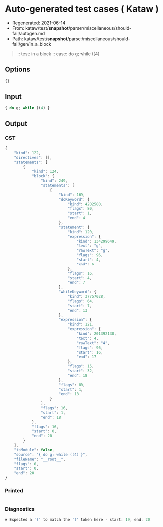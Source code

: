 # Auto-generated test cases ( Kataw )
- Regenerated: 2021-06-14
- From: kataw/test/__snapshot__/parser/miscellaneous/should-fail/autogen.md
- Path: kataw/test/__snapshot__/parser/miscellaneous/should-fail/gen/in_a_block
> :: test: in a block
> :: case: do g; while ((4)
## Options

`````js
{}
`````
## Input

`````js
{ do g; while ((4) }
`````
## Output

### CST

```javascript
{
    "kind": 122,
    "directives": [],
    "statements": [
        {
            "kind": 124,
            "block": {
                "kind": 249,
                "statements": [
                    {
                        "kind": 169,
                        "doKeyword": {
                            "kind": 4202580,
                            "flags": 80,
                            "start": 1,
                            "end": 4
                        },
                        "statement": {
                            "kind": 120,
                            "expression": {
                                "kind": 134299649,
                                "text": "g",
                                "rawText": "g",
                                "flags": 96,
                                "start": 4,
                                "end": 6
                            },
                            "flags": 16,
                            "start": 4,
                            "end": 7
                        },
                        "whileKeyword": {
                            "kind": 37757028,
                            "flags": 64,
                            "start": 7,
                            "end": 13
                        },
                        "expression": {
                            "kind": 121,
                            "expression": {
                                "kind": 201392130,
                                "text": 4,
                                "rawText": "4",
                                "flags": 96,
                                "start": 16,
                                "end": 17
                            },
                            "flags": 15,
                            "start": 32,
                            "end": 18
                        },
                        "flags": 80,
                        "start": 1,
                        "end": 18
                    }
                ],
                "flags": 16,
                "start": 1,
                "end": 18
            },
            "flags": 16,
            "start": 0,
            "end": 20
        }
    ],
    "isModule": false,
    "source": "{ do g; while ((4) }",
    "fileName": "__root__",
    "flags": 0,
    "start": 0,
    "end": 20
}
```

### Printed

```javascript

```

### Diagnostics

```javascript
✖ Expected a ')' to match the '(' token here - start: 19, end: 20

```

